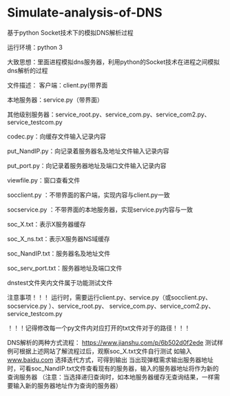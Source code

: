 # Simulate-analysis-of-DNS
基于python Socket技术下的模拟DNS解析过程

运行环境：python 3

大致思想：里面进程模拟dns服务器，利用python的Socket技术在进程之间模拟dns解析的过程

文件描述：
客户端：client.py(带界面

本地服务器：service.py（带界面）

其他级别服务器：service_root.py、service_com.py、service_com2.py、service_testcom.py

codec.py：向缓存文件输入记录内容

put_NandIP.py：向记录着服务器名及地址文件输入记录内容

put_port.py：向记录着服务器地址及端口文件输入记录内容

viewfile.py：窗口查看文件

socclient.py ：不带界面的客户端，实现内容与client.py一致

socservice.py ：不带界面的本地服务器，实现service.py内容与一致

soc_X.txt：表示X服务器缓存

soc_X_ns.txt：表示X服务器NS域缓存

soc_NandIP.txt：服务器名及地址文件

soc_serv_port.txt：服务器地址及端口文件


dnstest文件夹内文件属于功能测试文件

注意事项！！！
运行时，需要运行client.py、service.py（或socclient.py、socservice.py ）、service_root.py、
service_com.py、service_com2.py、service_testcom.py

！！！记得修改每一个py文件内对应打开的txt文件对于的路径！！！

DNS解析的两种方式流程： https://www.jianshu.com/p/6b502d0f2ede
测试样例可根据上述网站了解流程过后，观察soc_X.txt文件自行测试
如输入 www.baidu.com 选择迭代方式，可得到输出
当出现弹框需求输出服务器地址时，可看soc_NandIP.txt文件查看现有的服务器，输入的服务器地址将作为新的查询服务器
（注意：当选择递归查询时，如本地服务器缓存无查询结果，一样需要输入新的服务器地址作为查询的服务器）



